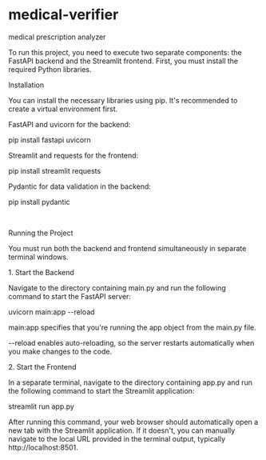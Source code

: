 # medical-verifier

medical prescription analyzer









To run this project, you need to execute two separate components: the FastAPI backend and the Streamlit frontend. First, you must install the required Python libraries.



Installation

You can install the necessary libraries using pip. It's recommended to create a virtual environment first.



FastAPI and uvicorn for the backend:

pip install fastapi uvicorn



Streamlit and requests for the frontend:

pip install streamlit requests



Pydantic for data validation in the backend:

pip install pydantic



<br>



Running the Project

You must run both the backend and frontend simultaneously in separate terminal windows.



1\. Start the Backend

Navigate to the directory containing main.py and run the following command to start the FastAPI server:



uvicorn main:app --reload



main:app specifies that you're running the app object from the main.py file.



--reload enables auto-reloading, so the server restarts automatically when you make changes to the code.



2\. Start the Frontend

In a separate terminal, navigate to the directory containing app.py and run the following command to start the Streamlit application:



streamlit run app.py



After running this command, your web browser should automatically open a new tab with the Streamlit application. If it doesn't, you can manually navigate to the local URL provided in the terminal output, typically http://localhost:8501.

